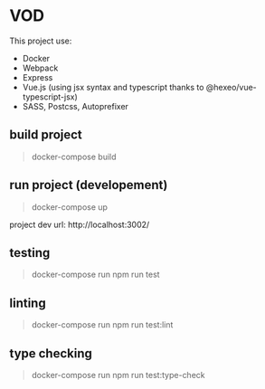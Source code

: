 # VOD

This project use:

- Docker
- Webpack
- Express
- Vue.js (using jsx syntax and typescript thanks to @hexeo/vue-typescript-jsx)
- SASS, Postcss, Autoprefixer

## build project

> docker-compose build

## run project (developement)

> docker-compose up

project dev url: http://localhost:3002/

## testing

> docker-compose run npm run test

## linting

> docker-compose run npm run test:lint

## type checking

> docker-compose run npm run test:type-check
